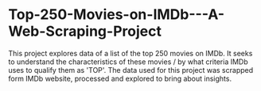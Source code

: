 # Top-250-Movies-on-IMDb---A-Web-Scraping-Project
This project explores data of a list of the top 250 movies on IMDb. It seeks to understand the characteristics of these movies / by what criteria IMDb uses to qualify them as 'TOP'.   The data used for this project was scrapped form IMDb website, processed and explored to bring about insights.
